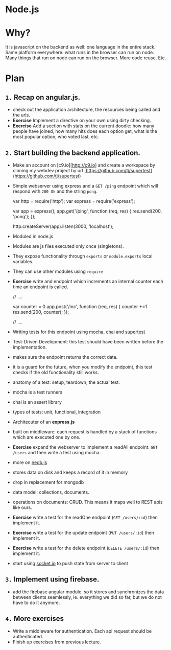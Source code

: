 Node.js
=======


Why?
====

It is javascript on the backend as well: one language in the entire stack.
Same platform everywhere: what runs in the browser can run on node. Many
things that run on node can run on the browser. More code reuse. Etc.


Plan
====

`1.` Recap on angular.js.
------------------------

- check out the application architecture, the resources being called and the urls.
- __Exercise__ Implement a directive on your own using dirty checking.
- __Exercise__ Add a section with stats on the current doodle: how many people have joined, how many hits does each option get, what is the most popular option, who voted last, etc.


`2.` Start building the backend application.
-------------------------------------------

- Make an account on [c9.io][http://c9.io] and create a workspace by cloning my webdev project by url [https://github.com/tj/supertest](https://github.com/tj/supertest)

- Simple webserver using express and a `GET /ping` endpoint which will respond with `200 Ok` and the string `pong`.

    var http = require('http');
    var express = require('express');

    var app = express();
    app.get('/ping', function (req, res) {
        res.send(200, 'pong');
    });

    http.createServer(app).listen(3000, 'localhost');

- Moduled in node.js
 - Modules are js files executed only once (singletons).
 - They expose functionality through `exports` or `module.exports` local variables.
 - They can use other modules using `require`

- __Exercise__ write and endpoint which increments an internal counter each time an endpoint is called.

    // ....

    var counter = 0
    app.post('/inc', function (req, res) {
        counter +=1
        res.send(200, counter);
    });

    // ....

- Writing tests for this endpoint using [mocha](http://mochajs.org/), [chai](http://chaijs.com/) and [supertest](https://github.com/tj/supertest)
 - Test-Driven Development: this test should have been written before the implementation.
 - makes sure the endpoint returns the correct data.
 - it is a guard for the future, when you modify the endpoint, this test checks if the old functionality still works.
 - anatomy of a test: setup, teardown, the actual test.
 - mocha is a test runners
 - chai is an assert library
 - types of tests: unit, functional, integration

- Architecuter of an __express.js__
 - built on middleware: each request is handled by a stack of functions which are executed one by one.

- __Exercise__ expand the webserver to implement a readAll endpoint: `GET /users` and then write a test using mocha.

- more on [nedb.js](https://github.com/louischatriot/nedb)
 - stores data on disk and keeps a record of it in memory
 - drop in replacement for mongodb
 - data model: collections, documents.
 - operations on documents: CRUD. This means it maps well to REST apis like ours.

- __Exercise__ write a test for the readOne endpoint (`GET /users/:id`) then implement it.
- __Exercise__ write a test for the update endpoint (`PUT /users/:id`) then implement it.
- __Exercise__ write a test for the delete endpoint (`DELETE /users/:id`) then implement it.

- start using [socket.io](http://socket.io) to push state from server to client


`3.` Implement using firebase.
------------------------------
- add the firebase angular module. so it stores and synchronizes the data between clients seamlessly, ie. everything we did so far, but we do not have to do it anymore.


`4.` More exercises
-------------------

- Write a middleware for authentication. Each api request should be authenticated.
- Finish up exercises from previous lecture.
